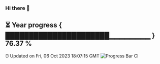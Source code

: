 ### Hi there 👋
⏳ Year progress { ██████████████████████▁▁▁▁▁▁▁▁ } 76.37 %
---
⏰ Updated on Fri, 06 Oct 2023 18:07:15 GMT
![Progress Bar CI](https://github.com/Moyi321/Moyi321/workflows/Progress%20Bar%20CI/badge.svg)
